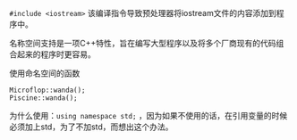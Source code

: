 `#include <iostream>` 
该编译指令导致预处理器将iostream文件的内容添加到程序中。


名称空间支持是一项C++特性，旨在编写大型程序以及将多个厂商现有的代码组合起来的程序时更容易。

使用命名空间的函数

```
Microflop::wanda();
Piscine::wanda();
```

为什么使用：`using namespace std;` ，因为如果不使用的话，在引用变量的时候必须加上std，为了不加std，而想出这个办法。
